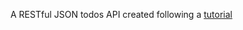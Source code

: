 A RESTful JSON todos API created following a [tutorial](https://scotch.io/tutorials/build-a-restful-json-api-with-rails-5-part-one)

